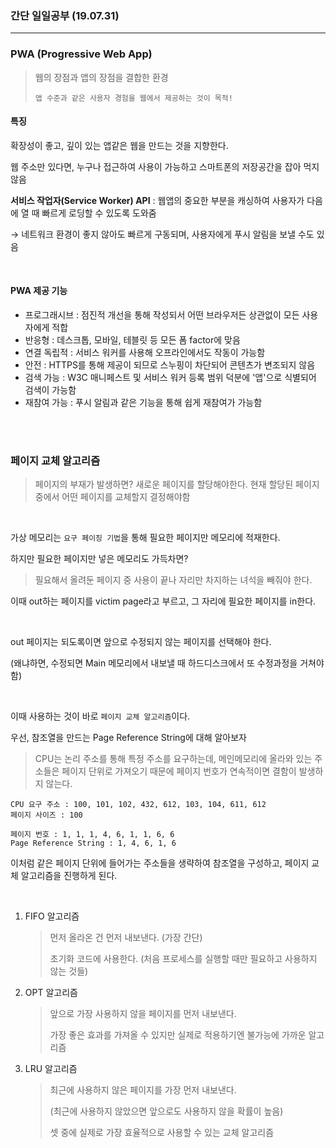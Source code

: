 ### 간단 일일공부 (19.07.31)

------

### PWA (Progressive Web App)

> 웹의 장점과 앱의 장점을 결합한 환경
>
> `앱 수준과 같은 사용자 경험을 웹에서 제공하는 것이 목적!`

#### 특징

확장성이 좋고, 깊이 있는 앱같은 웹을 만드는 것을 지향한다.

웹 주소만 있다면, 누구나 접근하여 사용이 가능하고 스마트폰의 저장공간을 잡아 먹지 않음

**서비스 작업자(Service Worker) API** : 웹앱의 중요한 부분을 캐싱하여 사용자가 다음에 열 때 빠르게 로딩할 수 있도록 도와줌

→ 네트워크 환경이 좋지 않아도 빠르게 구동되며, 사용자에게 푸시 알림을 보낼 수도 있음

<br>

#### PWA 제공 기능

- 프로그래시브 : 점진적 개선을 통해 작성되서 어떤 브라우저든 상관없이 모든 사용자에게 적합
- 반응형 : 데스크톱, 모바일, 테블릿 등 모든 폼 factor에 맞음
- 연결 독립적 : 서비스 워커를 사용해 오프라인에서도 작동이 가능함
- 안전 : HTTPS를 통해 제공이 되므로 스누핑이 차단되어 콘텐츠가 변조되지 않음
- 검색 가능 : W3C 매니페스트 및 서비스 워커 등록 범위 덕분에 '앱'으로 식별되어 검색이 가능함
- 재참여 가능 : 푸시 알림과 같은 기능을 통해 쉽게 재참여가 가능함

<br>

<br>

### 페이지 교체 알고리즘

> 페이지의 부재가 발생하면? 새로운 페이지를 할당해야한다. 현재 할당된 페이지 중에서 어떤 페이지를 교체할지 결정해야함

<br>

가상 메모리는 `요구 페이징 기법`을 통해 필요한 페이지만 메모리에 적재한다.

하지만 필요한 페이지만 넣은 메모리도 가득차면?

> 필요해서 올려둔 페이지 중 사용이 끝나 자리만 차지하는 녀석을 빼줘야 한다.

이때 out하는 페이지를 victim page라고 부르고, 그 자리에 필요한 페이지를 in한다.

<br>

out 페이지는 되도록이면 앞으로 수정되지 않는 페이지를 선택해야 한다.

(왜냐하면, 수정되면 Main 메모리에서 내보낼 때 하드디스크에서 또 수정과정을 거쳐야함)

<br>

이때 사용하는 것이 바로 `페이지 교체 알고리즘`이다.

우선, 참조열을 만드는 Page Reference String에 대해 알아보자

> CPU는 논리 주소를 통해 특정 주소를 요구하는데, 메인메모리에 올라와 있는 주소들은 페이지 단위로 가져오기 때문에 페이지 번호가 연속적이면 결함이 발생하지 않는다.

```
CPU 요구 주소 : 100, 101, 102, 432, 612, 103, 104, 611, 612
페이지 사이즈 : 100

페이지 번호 : 1, 1, 1, 4, 6, 1, 1, 6, 6
Page Reference String : 1, 4, 6, 1, 6
```

이처럼 같은 페이지 단위에 들어가는 주소들을 생략하여 참조열을 구성하고, 페이지 교체 알고리즘을 진행하게 된다.

<br>

1. FIFO 알고리즘

   > 먼저 올라온 건 먼저 내보낸다. (가장 간단)
   >
   > 초기화 코드에 사용한다. (처음 프로세스를 실행할 때만 필요하고 사용하지 않는 것들)

2. OPT 알고리즘

   > 앞으로 가장 사용하지 않을 페이지를 먼저 내보낸다.
   >
   > 가장 좋은 효과를 가져올 수 있지만 실제로 적용하기엔 불가능에 가까운 알고리즘

3. LRU 알고리즘

   > 최근에 사용하지 않은 페이지를 가장 먼저 내보낸다.
   >
   > (최근에 사용하지 않았으면 앞으로도 사용하지 않을 확률이 높음)
   >
   > 셋 중에 실제로 가장 효율적으로 사용할 수 있는 교체 알고리즘